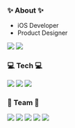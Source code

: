 ### ✨ About ✨
- iOS Developer
- Product Designer
  
<a href="https://kwansik.com"><img src="https://img.shields.io/badge/Portfolio-4285F4?style=flat-square&logo=googlechrome&logoColor=white&link=https://kwansik.com"/></a> <a href="https://velog.io/@snack"><img src="https://img.shields.io/badge/Velog-20C997?style=flat-square&logo=velog&logoColor=white&link=https://velog.io/@snack"/></a>

### 💻 Tech 💻
<img src="https://img.shields.io/badge/Swift-F05138?style=flat-square&logo=swift&logoColor=white"/> <img src="https://img.shields.io/badge/HTML5-E34F26?style=flat-square&logo=html5&logoColor=white"/> <img src="https://img.shields.io/badge/CSS3-1572B6?style=flat-square&logo=css3&logoColor=white"/>
### 👏 Team 👏
<img src="https://img.shields.io/badge/Git-F05032?style=flat-square&logo=git&logoColor=white"/> <img src="https://img.shields.io/badge/confluence-172B4D?style=flat-square&logo=confluence&logoColor=white"/> <img src="https://img.shields.io/badge/Jira-0052CC?style=flat-square&logo=Jira&logoColor=white"/> <img src="https://img.shields.io/badge/Slack-4A154B?style=flat-square&logo=slack&logoColor=white"/> <img src="https://img.shields.io/badge/Trello-0052CC?style=flat-square&logo=trello&logoColor=white"/>
